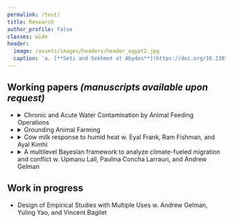 ```yaml
---
permalink: /test/
title: Research
author_profile: false
classes: wide
header:
  image: /assets/images/headers/header_egypt2.jpg
  caption: 'a. [**Seti and Sekhmet at Abydos**](https://doi.org/10.2307/3269982){:target="_blank"}, b. [**Apis**](https://art.thewalters.org/detail/22249){:target="_blank"}'
---
```

## Working papers _(manuscripts available upon request)_

<ul class="dropdown-list">
	<li class="dropdown_abstract">
		<details>
			<summary class="articleTitle_wp">Chronic and Acute Water Contamination by Animal Feeding Operations</summary>
			<p>The majority of U.S. animal farming takes place in industrial Animal Feeding Operations (AFOs), where large quantities of manure are produced, stored, then typically spread onto fields. The concentration of animal waste is thought to threaten environmental and public health, as airborne and waterborne transmission puts communities at risk of environmental exposure to its contaminants. Water pollution from swine operations is of particular concern yet there are no robust causal estimates of this externality to date. I gather panel data of all permitted AFOs in the two main hog producing states — Iowa (2002-2017) and North Carolina (1997-2020) — and estimate the effects of animal production on downstream surface water quality readings.</p>
			<p>My analysis espouses the spatial structure of the underlying process by constructing station-specific drainage areas, and I use two identification strategies appropriate for the states’ regulatory settings and data resolution: the first leverages the spatiotemporal variation in animal production in Iowa, the second the randomness of intense precipitation events on North Carolina farms.</p>
			<p>I find deleterious effects across water quality indicators and across types of operations, including from facilities below the size threshold at which the industry is currently regulated. A daily rainfall extreme at an AFO increases downstream levels of fecal coliforms by 3.5%, and nutrients by 0.5-0.7%, relative to mean sample levels, while an additional swine operation in the average station drainage area increases nutrient concentrations by 3.8-10.7% and decreases dissolved oxygen by 1.1%, relative to sample mean levels. These effects are higher than previous findings focused on large dairies, and are higher for swine AFOs relative to all AFOs.</p>
		</details>
	</li>
	<li class="dropdown_abstract">
		<details>
			<summary class="articleTitle_wp">Grounding Animal Farming</summary>
			<div class="dropdown-content">
				<div class="text-container">
					<p>Animal farming is at a crossroads in industrialized economies, where three frameworks for potential system futures dominate the debate: sustainable intensification, agroecology, and abolition. This paper takes a systems perspective that sheds light on some of the limitations of each approach, and brings together insights from various disciplines to propose a unifying framework.</p>
					<p>The argument first defines the boundaries and core components of the system of animal farming, and then identifies how each of the three frameworks addresses the interconnections between these elements. I bring forward key insights from research in agronomy, sociology, and philosophy, which directly address blind spots of each framework, in particular the conditions for sustainable human-animal interactions.</p>
					<p>To be sustainable, a framework for animal farming must address the interconnections of the three core components of this socio-ecological system: humans and their institutional structures, farm animals, and land. I articulate one which does: a grounded animal farming system. It recognizes the particular social relationships and the multiple carrying capacities at play as features that distinguish animal farming from other sectors of the economy. I show its parallels with proposed paradigms on how to pursue a larger socio-ecological transition.</p>
				</div>
				<img src="/assets/images/fig_papers/fig_groundingAF.png" alt="Image" class="align-right" />
			</div>
		</details>
	</li>
	<li class="dropdown_abstract">
		<details>
			<summary class="articleTitle_wp">Cow milk response to humid heat <span class="coauthors">w. Eyal Frank, Ram Fishman, and Ayal Kimhi</span></summary>
			<div class="dropdown-content">
				<div class="text-container">
					<p>Quantifying the effect of weather on economic outcomes is more important than ever given climate change projections. The methodological strengths of the climate-economy literature have enabled to precisely estimate response functions across sectors of the economy, but remain to be applied to animal agriculture. Humid heat stress is suggested to be one of the main limiting factors of milk production, however the external validity of existing estimates is limited by underlying linearity assumptions, low data coverage or resolution, and non-inclusion of adaptation potential. We use daily cow-level panel data on milk production, and survey data on adopted cooling technologies, to estimate the effects of humid heat on milk yield, in a setting conducive to large external validity.</p>
					<p>We find a gradually steeper decline with increasing levels of wet-bulb temperatures, reaching a 9.6% decrease for a day whose average is above 26°C, relative to the 10-12°C range. Such decreases embed both the contemporaneous effect of heat, and the sum of the delayed effects of previous serially-correlated hot days, that are still impactful over 10 days after exposure. We further find that marginal adjustments to the farming process---simple cooling technologies---are associated with reductions in the effect of heat of less than half. We observe a lower sensitivity to heat in less productive cows, suggesting a productivity-resilience trade-off.</p>
					<p>Under a new climate regime with more frequent and longer humid hot spells, the resilience of a system may become an increasing priority. Our results suggest that more structural changes may be required to reduce the vulnerability of animal agriculture substantially, such as reducing other stressors affecting cows in the dairy industry to reduce the compound effect on cow sensitivity.</p>
				</div>
			</div>
		</details>
	</li>
	<li class="dropdown_abstract">
		<details>
			<summary class="articleTitle_wp">A multilevel Bayesian framework to analyze climate-fueled migration and conflict <span class="coauthors">w. Upmanu Lall, Paulina Concha Larrauri, and Andrew Gelman</span></summary>
			<div class="dropdown-content">
				<div class="text-container">
					<p>Do climate conditions and extreme events fuel conflict and migration? This question, of growing interest given increasingly dire climate change projections, is commonly addressed in causal studies that leverage natural experiments by using a multivariate linear regression model with fixed effects. We show that in the climate-migration-conflict nexus, the features of the data generating process and the implicit prediction motivation make for a substantial departure from the assumptions of the typical linear reduced form model, which challenges the reliability of inferences. We propose a unifying hierarchical Bayesian framework for inferences from the same natural experiments, and describe its benefits for internal and external validity and for analyzing the heterogeneity in response to climate. We illustrate the misleading results that can ensue from the typical approach and the advantages of the hierarchical Bayesian framework by using a conflict dataset representative of the literature.</p>
				</div>
			</div>
		</details>
	</li>

  <!--
  <li class="item">
    <h3 class="item-title">Item 2</h3>
    <button class="dropdown-btn">Details</button>
    <div class="dropdown-content">
      <p>Paragraph 1 for item 2.</p>
      <p>Paragraph 2 for item 2.</p>
    </div>
  </li>
  -->
</ul>

## Work in progress

<ul class="bulleted-list">
	<li class="articleTitle_wip">Design of Empirical Studies with Multiple Uses <span class="coauthors">w. Andrew Gelman, Yuling Yao, and Vincent Bagilet</span></li>
</ul>
